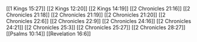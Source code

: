 [[1 Kings 15:27]]
[[2 Kings 12:20]]
[[2 Kings 14:19]]
[[2 Chronicles 21:16]]
[[2 Chronicles 21:18]]
[[2 Chronicles 21:19]]
[[2 Chronicles 21:20]]
[[2 Chronicles 22:6]]
[[2 Chronicles 22:9]]
[[2 Chronicles 24:16]]
[[2 Chronicles 24:21]]
[[2 Chronicles 25:3]]
[[2 Chronicles 25:27]]
[[2 Chronicles 28:27]]
[[Psalms 10:14]]
[[Revelation 16:6]]
